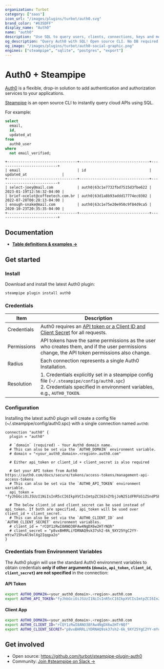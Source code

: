 ```yaml
---
organization: Turbot
category: ["saas"]
icon_url: "/images/plugins/turbot/auth0.svg"
brand_color: "#635DFF"
display_name: "Auth0"
name: "auth0"
description: "Use SQL to query users, clients, connections, keys and more from Auth0."
og_description: "Query Auth0 with SQL! Open source CLI. No DB required."
og_image: "/images/plugins/turbot/auth0-social-graphic.png"
engines: ["steampipe", "sqlite", "postgres", "export"]
---
```


# Auth0 + Steampipe

[Auth0](https://www.auth0.com/) is a flexible, drop-in solution to add authentication and authorization services to your applications.

[Steampipe](https://steampipe.io) is an open source CLI to instantly query cloud APIs using SQL.

For example:

```sql
select
  email,
  id,
  updated_at
from
  auth0_user
where
  not email_verified;
```

```
+--------------------------------+--------------------------------+---------------------------+
| email                          | id                             | updated_at                |
+--------------------------------+--------------------------------+---------------------------+
| select-joey@mail.com           | auth0|63c1e7732fbd7515d3fbe622 | 2023-01-19T12:56:32-04:00 |
| brief-ocelot@coffeetech.com.br | auth0|63d1a8b93addd17774ec0302 | 2022-07-28T00:28:13-04:00 |
| enough-snake@mail.com          | auth0|63c1e75e20e950c9f84d9ca5 | 2020-10-23T20:35:35-04:00 |
+--------------------------------+--------------------------------+---------------------------+
```

## Documentation

- **[Table definitions & examples →](/plugins/turbot/auth0/tables)**

## Get started

### Install

Download and install the latest Auth0 plugin:

```bash
steampipe plugin install auth0
```

### Credentials

| Item        | Description                                                                                                                                                             |
|-------------|-------------------------------------------------------------------------------------------------------------------------------------------------------------------------|
| Credentials | Auth0 requires an [API token or a Client ID and Client Secret](https://auth0.com/docs/secure/tokens/access-tokens/management-api-access-tokens) for all requests.       |
| Permissions | API tokens have the same permissions as the user who creates them, and if the user permissions change, the API token permissions also change.                           |
| Radius      | Each connection represents a single Auth0 Installation.                                                                                                                 |
| Resolution  | 1. Credentials explicitly set in a steampipe config file (`~/.steampipe/config/auth0.spc`)<br />2. Credentials specified in environment variables, e.g., `AUTH0_TOKEN`. |

### Configuration

Installing the latest auth0 plugin will create a config file (~/.steampipe/config/auth0.spc) with a single connection named `auth0`:

```hcl
connection "auth0" {
  plugin = "auth0"

  # `domain` (required) - Your Auth0 domain name.
  # This can also be set via the `AUTH0_DOMAIN` environment variable.
  # domain = "<your_auth0_domain>.<region>.auth0.com"

  # Either api_token or client_id + client_secret is also required

  # Get your API token from Auth0 https://auth0.com/docs/secure/tokens/access-tokens/management-api-access-tokens
  # This can also be set via the `AUTH0_API_TOKEN` environment variable.
  api_token = "fyJhbGciOiJSUzI1NiIsInR5cCI6IkpXVCIsImtpZCI6InZYbjJoN251dFRFbS1ZSndPSEdFdiJ9.eyJpc3MiOiJodHRwczovL2Rldi1zdGVhZHktbGFyay51cy5hdXRoMC5jb20vIiwic3ViIjoickNRWTF6UndJOEFOTzM4RkF3NE5nRFg2dzJIVHJOUWZAY1xp"

  # The below client_id and client_secret can be used instead of api_token. If both are specified, api_token will be used over client_id + client_secret.
  # This can also be set via the `AUTH0_CLIENT_ID` and `AUTH0_CLIENT_SECRET` environment variables.
  # client_id = "rCQY1zRwI8ANO38FAw4NgDX6w2HTrNQh"
  # client_secret = "p8vxBHRRLiYDRNAQ9sk37sh2-6k_9XY25YgC2YY-mYcw715hvAl9olXg2Iqqpa2o"
}
```

### Credentials from Environment Variables

The Auth0 plugin will use the standard Auth0 environment variables to obtain credentials **only if other arguments (`domain`, `api_token`, `client_id`, `client_secret`) are not specified** in the connection:

#### API Token

```sh
export AUTH0_DOMAIN=<your_auth0_domain>.<region>.auth0.com
export AUTH0_API_TOKEN="fyJhbGciOiJSUzI1NiIsInR5cCI6IkpXVCIsImtpZCI6InZYbjJoN251dFRFbS1ZSndPSEdFdiJ9.eyJpc3MiOiJodHRwczovL2Rldi1zdGVhZHktbGFyay51cy5hdXRoMC5jb20vIiwic3ViIjoickNRWTF6UndJOEFOTzM4RkF3NE5nRFg2dzJIVHJOUWZAY2xp"
```

#### Client App

```sh
export AUTH0_DOMAIN=<your_auth0_domain>.<region>.auth0.com
export AUTH0_CLIENT_ID="rCQY1zRwI8ANO38FAw4NgDX6w2HTrNQf"
export AUTH0_CLIENT_SECRET="p8vxBHRRLiYDRNAQ9sk37sh2-6k_9XY25YgC2YY-mYcw715hvAl9olXg2Iqqpa7o"
```

## Get involved

- Open source: https://github.com/turbot/steampipe-plugin-auth0
- Community: [Join #steampipe on Slack →](https://turbot.com/community/join)
